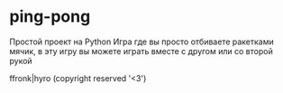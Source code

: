 # ping-pong
Простой проект на Python 
Игра где вы просто отбиваете ракетками мячик, в эту игру вы можете играть вместе с другом или со второй рукой


ffronk|hyro (copyright reserved '<3')
